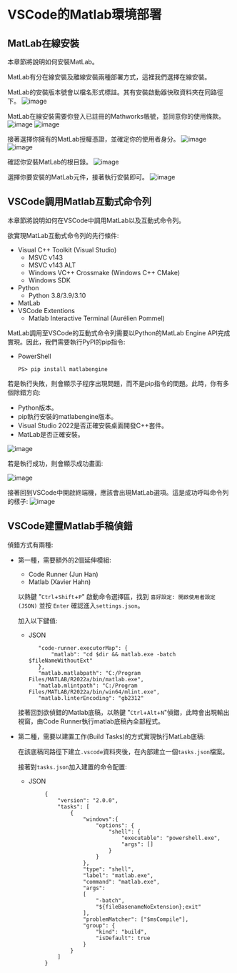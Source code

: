 # VSCode的Matlab環境部署

## MatLab在線安裝

本章節將說明如何安裝MatLab。

MatLab有分在線安裝及離線安裝兩種部署方式，這裡我們選擇在線安裝。

MatLab的安裝版本號會以檔名形式標註。其有安裝啟動器快取資料夾在同路徑下。
![image](https://github.com/TaiXeflar/vscode_build_sample_repos/blob/main/Markdown_Readme/Fetch_Pics/vscode_matlab_1.png)

MatLab在線安裝需要你登入已註冊的Mathworks帳號，並同意你的使用條款。
![image](https://github.com/TaiXeflar/vscode_build_sample_repos/blob/main/Markdown_Readme/Fetch_Pics/vscode_matlab_2.png)
![image](https://github.com/TaiXeflar/vscode_build_sample_repos/blob/main/Markdown_Readme/Fetch_Pics/vscode_matlab_3.png)

接著選擇你擁有的MatLab授權憑證，並確定你的使用者身分。
![image](https://github.com/TaiXeflar/vscode_build_sample_repos/blob/main/Markdown_Readme/Fetch_Pics/vscode_matlab_4.png)
![image](https://github.com/TaiXeflar/vscode_build_sample_repos/blob/main/Markdown_Readme/Fetch_Pics/vscode_matlab_5.png)

確認你安裝MatLab的根目錄。
![image](https://github.com/TaiXeflar/vscode_build_sample_repos/blob/main/Markdown_Readme/Fetch_Pics/vscode_matlab_6.png)

選擇你要安裝的MatLab元件，接著執行安裝即可。
![image](https://github.com/TaiXeflar/vscode_build_sample_repos/blob/main/Markdown_Readme/Fetch_Pics/vscode_matlab_7.png)

## VSCode調用Matlab互動式命令列

本章節將說明如何在VSCode中調用MatLab以及互動式命令列。

欲實現MatLab互動式命令列的先行條件:
 - Visual C++ Toolkit (Visual Studio)
     - MSVC v143
     - MSVC v143 ALT
     - Windows VC++ Crossmake (Windows C++ CMake)
     - Windows SDK
 - Python
     - Python 3.8/3.9/3.10
 - MatLab
 - VSCode Extentions
     - Matlab Interactive Terminal (Aurélien Pommel)

MatLab調用至VSCode的互動式命令列需要以Python的MatLab Engine API完成實現。因此，我們需要執行PyPl的pip指令:
 - PowerShell
     ```
     PS> pip install matlabengine
     ```

若是執行失敗，則會顯示子程序出現問題，而不是pip指令的問題。此時，你有多個除錯方向:
 - Python版本。
 - pip執行安裝的matlabengine版本。
 - Visual Studio 2022是否正確安裝桌面開發C++套件。
 - MatLab是否正確安裝。

![image](https://github.com/TaiXeflar/vscode_build_sample_repos/blob/main/Markdown_Readme/Fetch_Pics/vscode_matlab_engineAPI_py_debug.png)

若是執行成功，則會顯示成功畫面:

![image](https://github.com/TaiXeflar/vscode_build_sample_repos/blob/main/Markdown_Readme/Fetch_Pics/vscode_matlab_engineAPI_py_0.png)

接著回到VSCode中開啟終端機，應該會出現MatLab選項。這是成功呼叫命令列的樣子:
![image](https://github.com/TaiXeflar/vscode_build_sample_repos/blob/main/Markdown_Readme/Fetch_Pics/vscode_matlab_extention_terminal.png)

## VSCode建置Matlab手稿偵錯

偵錯方式有兩種:
 - 第一種，需要額外的2個延伸模組:
     - Code Runner (Jun Han)
     - Matlab (Xavier Hahn)

    以熱鍵 "`Ctrl`+`Shift`+`P`" 啟動命令選擇區，找到 `喜好設定: 開啟使用者設定(JSON)` 並按 `Enter` 確認進入`settings.json`。

    加入以下鍵值:
     - JSON
         ```
            "code-runner.executorMap": {
                "matlab": "cd $dir && matlab.exe -batch $fileNameWithoutExt"
            },
            "matlab.matlabpath": "C:/Program Files/MATLAB/R2022a/bin/matlab.exe",
            "matlab.mlintpath": "C:/Program Files/MATLAB/R2022a/bin/win64/mlint.exe",
            "matlab.linterEncoding": "gb2312"
         ```

    接著回到欲偵錯的Matlab底稿，以熱鍵 "`Ctrl`+`Alt`+`N`"偵錯，此時會出現輸出視窗，由Code Runner執行matlab底稿內全部程式。

 - 第二種，需要以建置工作(Build Tasks)的方式實現執行MatLab底稿:
    
    在該底稿同路徑下建立`.vscode`資料夾後，在內部建立一個`tasks.json`檔案。

    接著對`tasks.json`加入建置的命令配置:

    - JSON
       ```
            {
                "version": "2.0.0",
                "tasks": [
                    {
                        "windows":{
                            "options": {
                                "shell": {
                                    "executable": "powershell.exe",
                                    "args": []
                                }
                            }
                        },
                        "type": "shell",
                        "label": "matlab.exe",
                        "command": "matlab.exe",
                        "args": 
                        [
                            "-batch", 
                            "${fileBasenameNoExtension};exit"
                        ],
                        "problemMatcher": ["$msCompile"],
                        "group": {
                            "kind": "build",
                            "isDefault": true
                        }
                    }
                ]
            }
       ```